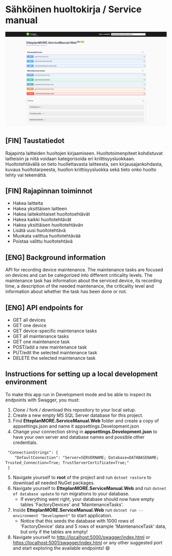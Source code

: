 # Sähköinen huoltokirja / Service manual

<img src="https://raw.githubusercontent.com/Lottuska/service-manual/main/serviceManualSwaggerScreenshot.png" width="1000px" />

## [FIN] Taustatiedot
Rajapinta laitteiden huoltojen kirjaamiseen. Huoltotoimenpiteet kohdistuvat laitteisiin ja niitä voidaan kategorisoida eri kriittisyysluokkaan. Huoltotehtävällä on tieto huollettavasta laitteesta, sen kirjausajankohdasta, kuvaus huoltotarpeesta, huollon kriittisyysluokka sekä tieto onko huolto tehty vai tekemättä.

## [FIN] Rajapinnan toiminnot
- Hakea laitteita
- Hakea yksittäisen laitteen
- Hakea laitekohtaiset huoltotoehtävät
- Hakea kaikki huoltotehtävät
- Hakea yksittäisen huoltotehtävän
- Lisätä uusi huoltotehtävä
- Muokata valittua huoltotehtävää
- Poistaa valittu huoltotehtävä

## [ENG] Background information
API for recording device maintenance. The maintenance tasks are focused on devices and can be categorized into different criticality levels. The maintenance task has information about the serviced device, its recording time, a description of the needed maintenance, the criticality level and information about whether the task has been done or not.

## [ENG] API endpoints for
- GET all devices
- GET one device
- GET device-specific maintenance tasks
- GET all maintenance tasks
- GET one maintenance task
- POST/add a new maintenance task
- PUT/edit the selected maintenance task
- DELETE the selected maintenance task

## Instructions for setting up a local development environment
To make this app run in Development mode and be able to inspect its endpoints with Swagger, you must:

1. Clone / fork / download this repository to your local setup.
2. Create a new empty MS SQL Server database for this project.
3. Find **EtteplanMORE.ServiceManual.Web** folder and create a copy of appsettings.json and name it appsettings.Development.json
4. Change your connection string in **appsettings.Development.json** to have your own server and database names and possible other credentials.
```
 "ConnectionStrings": {
 	"DefaultConnection": "Server=SERVERNAME; Database=DATABASENAME; Trusted_Connection=True; TrustServerCertificate=True;"
 }
```
5. Navigate yourself to **root** of the project and run ```dotnet restore``` to download all needed NuGet packages.
6. Navigate yourself to **EtteplanMORE.ServiceManual.Web** and run ```dotnet ef database update``` to run migrations to your database.
   - If everything went right, your database should now have empty tables 'FactoryDevices' and 'MaintenanceTasks'.
7. Inside **EtteplanMORE.ServiceManual.Web** run ```dotnet run --environment "Development"``` to start application.
   - Notice that this seeds the database with 1000 rows of 'FactoryDevice' data and 5 rows of example 'MaintenanceTask' data, but only if the tables are empty!
8. Navigate yourself to [http://localhost:5000/swagger/index.html](http://localhost:5000/swagger/index.html) or [https://localhost:5001/swagger/index.html](https://localhost:5001/swagger/index.html) or any other suggested port and start exploring the available endpoints! :smile:
